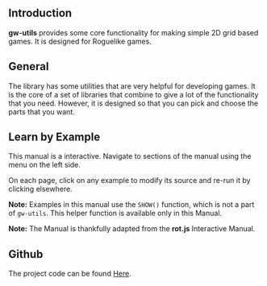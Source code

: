 ## Introduction

**gw-utils** provides some core functionality for making simple 2D grid based games. It is designed for Roguelike games.

## General

The library has some utilities that are very helpful for developing games. It is the core of a set of libraries that combine to give a lot of the functionality that you need. However, it is designed so that you can pick and choose the parts that you want.

## Learn by Example

This manual is a interactive. Navigate to sections of the manual using the menu on the left side.

On each page, click on any example to modify its source and re-run it by clicking elsewhere.

**Note:** Examples in this manual use the `SHOW()` function, which is not a part of `gw-utils`. This helper function is available only in this Manual.

**Note:** The Manual is thankfully adapted from the **rot.js** Interactive Manual.

## Github

The project code can be found [Here](https://github.com/funnisimo/gw-utils).
